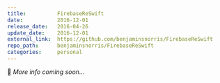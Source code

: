 ```yaml
---
title:          FirebaseReSwift
date:           2016-12-01
release_date:   2016-04-26
update_date:    2016-12-01
external_link:  https://github.com/benjaminsnorris/FirebaseReSwift
repo_path:      benjaminsnorris/FirebaseReSwift
categories:     personal
---
```


🚧 _More info coming soon…_
